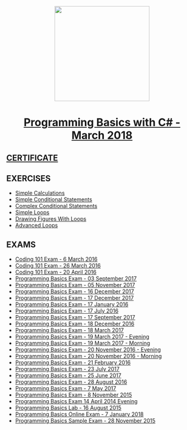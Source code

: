 <p align="center"><img src="https://camo.githubusercontent.com/98ae72843e29b468df31a1c7cde41bce64198722/687474703a2f2f7370616365617070736368616c6c656e676562756c67617269612e65752f73697465732f64656661756c742f66696c65732f736f6674756e692e706e67" width = 250 /></p>

# <a href="https://softuni.bg/trainings/1896/programming-basics-with-csharp-march-2018/open#lesson-7992"><p align="center">Programming Basics with C# - March 2018<p></a>


## <a href="" > CERTIFICATE </a>

## EXERCISES
* <a href="" > Simple Calculations </a>
* <a href="" > Simple Conditional Statements </a>
* <a href="" > Complex Conditional Statements </a>
* <a href="" > Simple Loops </a>
* <a href="" > Drawing Figures With Loops </a>
* <a href="" > Advanced Loops </a>

## EXAMS
* <a href="" > Coding 101 Exam - 6 March 2016 </a>
* <a href="" > Coding 101 Exam - 26 March 2016 </a>
* <a href="" > Coding 101 Exam - 20 April 2016 </a>
* <a href="" > Programming Basics Exam - 03 September 2017 </a>
* <a href="" > Programming Basics Exam - 05 November 2017 </a>
* <a href="" > Programming Basics Exam - 16 December 2017 </a>
* <a href="" > Programming Basics Exam - 17 December 2017 </a>
* <a href="" > Programming Basics Exam - 17 January 2016 </a>
* <a href="" > Programming Basics Exam - 17 July 2016 </a>
* <a href="" > Programming Basics Exam - 17 September 2017 </a>
* <a href="" > Programming Basics Exam - 18 December 2016 </a>
* <a href="" > Programming Basics Exam - 18 March 2017 </a>
* <a href="" > Programming Basics Exam - 19 March 2017 - Evening </a>
* <a href="" > Programming Basics Exam - 19 March 2017 - Morning </a>
* <a href="" > Programming Basics Exam - 20 November 2016 - Evening </a>
* <a href="" > Programming Basics Exam - 20 November 2016 - Morning </a>
* <a href="" > Programming Basics Exam - 21 February 2016 </a>
* <a href="" > Programming Basics Exam - 23 July 2017 </a>
* <a href="" > Programming Basics Exam - 25 June 2017 </a>
* <a href="" > Programming Basics Exam - 28 August 2016 </a>
* <a href="" > Programming Basics Exam - 7 May 2017 </a>
* <a href="" > Programming Basics Exam - 8 November 2015 </a>
* <a href="" > Programming Basics Exam 14 April 2014 Evening </a>
* <a href="" > Programming Basics Lab - 16 August 2015 </a>
* <a href="" > Programming Basics Online Exam - 7 January 2018 </a>
* <a href="" > Programming Basics Sample Exam - 28 November 2015 </a>


